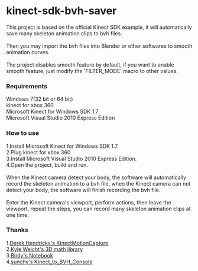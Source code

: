 # kinect-sdk-bvh-saver
This project is based on the official Kinect SDK example, it will automatically save many skeleton animation clips to bvh files.<br/>
<br/>
Then you may import the bvh files into Blender or other softwares to smooth animation curves.<br/>
<br/>
The project disables smooth feature by default, if you want to enable smooth feature, just modify the 'FILTER_MODE' macro to other values.
### Requirements
Windows 7(32 bit or 64 bit)<br/>
kinect for xbox 360<br/>
Microsoft Kinect for Windows SDK 1.7<br/>
Microsoft Visual Studio 2010 Express Edition
### How to use
1.Install Microsoft Kinect for Windows SDK 1.7.<br/>
2.Plug kinect for xbox 360<br/>
3.Install Microsoft Visual Studio 2010 Express Edition.<br/>
4.Open the project, build and run.<br/>
<br/>
When the Kinect camera detect your body, the software will automatically record the skeleton animation to a bvh file, when the Kinect camera can not detect your body, the software will finish recording the bvh file.<br/>
<br/>
Enter the Kinect camera's viewport, perform actions, then leave the viewport, repeat the steps, you can record many skeleton animation clips at one time.

### Thanks
1.[Derek Hendrickx's KinectMotionCapture](https://github.com/derekhendrickx/KinectMotionCapture)<br/>
2.[Kyle Weicht's 3D math library](https://github.com/awesomekyle/math)<br/>
3.[Birdy's Notebook](http://bediyap.com/programming/convert-quaternion-to-euler-rotations/)<br/>
4.[sunchy's Kinect_to_BVH_Console](https://github.com/isunchy/Kinect_to_BVH_Console)
